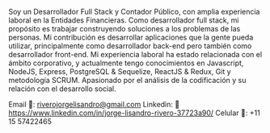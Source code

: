 
Soy un Desarrollador Full Stack y Contador Público, con amplia experiencia laboral en la Entidades Financieras. Como desarrollador full stack, mi propósito es trabajar construyendo soluciones a los problemas de las personas. Mi contribución es desarrollar aplicaciones que la gente pueda utilizar, principalmente como desarrollador back-end pero también como desarrollador front-end. Mi experiencia laboral ha estado relacionada con el ámbito corporativo, y actualmente tengo conocimientos en Javascript, NodeJS, Express, PostgreSQL & Sequelize, ReactJS & Redux, Git y metodología SCRUM. Apasionado por el análisis de la codificación y su relación con el desarrollo social.

Email 📩: riverojorgelisandro@gmail.com Linkedin: 💼https://www.linkedin.com/in/jorge-lisandro-rivero-37723a90/ Celular 📱: +11 15 57422465
